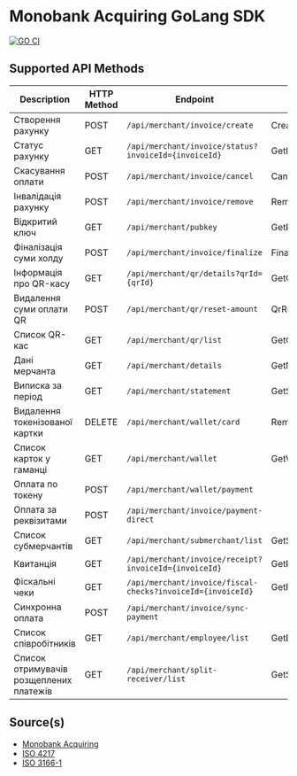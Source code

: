 Monobank Acquiring GoLang SDK
=============================
[![GO CI](https://github.com/zhooravell/mono-acquiring-go/actions/workflows/go.yml/badge.svg)](https://github.com/zhooravell/mono-acquiring-go/actions/workflows/go.yml)

## Supported API Methods

| Description                             | HTTP Method | Endpoint                                                    | Function               |
|-----------------------------------------|-------------|-------------------------------------------------------------|------------------------|
| Створення рахунку                       | POST        | `/api/merchant/invoice/create`                              | CreateInvoice()        |
| Статус рахунку                          | GET         | `/api/merchant/invoice/status?invoiceId={invoiceId}`        | GetInvoiceStatus()     |
| Скасування оплати                       | POST        | `/api/merchant/invoice/cancel`                              | CancelInvoice()        |
| Інвалідація рахунку                     | POST        | `/api/merchant/invoice/remove`                              | RemoveInvoice()        |
| Відкритий ключ                          | GET         | `/api/merchant/pubkey`                                      | GetPublicKey()         |
| Фіналізація суми холду                  | POST        | `/api/merchant/invoice/finalize`                            | FinalizeHold()         |
| Інформація про QR-касу                  | GET         | `/api/merchant/qr/details?qrId={qrId}`                      | GetQRDetails()         |
| Видалення суми оплати QR                | POST        | `/api/merchant/qr/reset-amount`                             | QrResetAmount()        |
| Список QR-кас                           | GET         | `/api/merchant/qr/list`                                     | GetQRList()            | 
| Дані мерчанта                           | GET         | `/api/merchant/details`                                     | GetMerchantDetails()   |
| Виписка за період                       | GET         | `/api/merchant/statement`                                   | GetStatement()         |
| Видалення токенізованої картки          | DELETE      | `/api/merchant/wallet/card`                                 | RemoveWalletCard()     |
| Список карток у гаманці                 | GET         | `/api/merchant/wallet`                                      | GetWalletCardList()    |
| Оплата по токену                        | POST        | `/api/merchant/wallet/payment`                              |                        |
| Оплата за реквізитами                   | POST        | `/api/merchant/invoice/payment-direct`                      |                        |
| Список субмерчантів                     | GET         | `/api/merchant/submerchant/list`                            | GetSubMerchantList()   |
| Квитанція                               | GET         | `/api/merchant/invoice/receipt?invoiceId={invoiceId}`       | GetReceipt()           |
| Фіскальні чеки                          | GET         | `/api/merchant/invoice/fiscal-checks?invoiceId={invoiceId}` | GetFiscalChecks()      |
| Синхронна оплата                        | POST        | `/api/merchant/invoice/sync-payment`                        |                        |
| Список співробітників                   | GET         | `/api/merchant/employee/list`                               | GetEmployeeList()      |
| Список отримувачів розщеплених платежів | GET         | `/api/merchant/split-receiver/list`                         | GetSplitReceiverList() |

## Source(s)

* [Monobank Acquiring](https://monobank.ua/api-docs)
* [ISO 4217](https://www.iso.org/iso-4217-currency-codes.html)
* [ISO 3166-1](https://www.iso.org/iso-3166-country-codes.html)